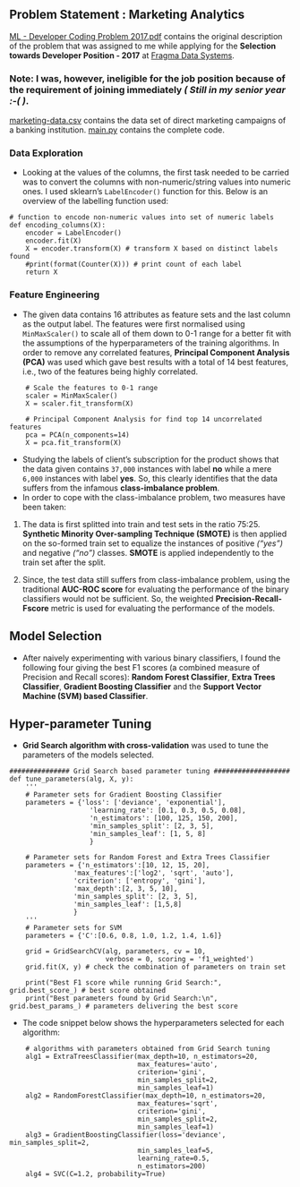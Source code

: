 ## Problem Statement : Marketing Analytics

[ML - Developer Coding Problem 2017.pdf](https://github.com/Saurav0074/Fragma-Coding-Assessment/blob/master/ML%20-%20Developer%20Coding%20Problem%202017.pdf) contains the original description of the problem that was assigned to me while applying for the **Selection towards Developer Position - 2017** at [Fragma Data Systems](https://fragmadata.com/).
### Note: I was, however, ineligible for the job position because of the requirement of joining immediately _( Still in my senior year :-( )_.

[marketing-data.csv](https://github.com/Saurav0074/Fragma-Coding-Assessment/blob/master/marketing-data.csv) contains the data set of direct marketing campaigns of a banking institution. [main.py](https://github.com/Saurav0074/Fragma-Coding-Assessment/blob/master/main.py) contains the complete code.

### Data Exploration
- Looking at the values of the columns, the first task needed to be carried was to convert the columns with
non-numeric/string values into numeric ones. I used sklearn’s `LabelEncoder()` function for this. Below is an overview of the labelling function used:

```
# function to encode non-numeric values into set of numeric labels
def encoding_columns(X):
	encoder = LabelEncoder()
	encoder.fit(X)
	X = encoder.transform(X) # transform X based on distinct labels found
	#print(format(Counter(X))) # print count of each label
	return X

```
### Feature Engineering
- The given data contains 16 attributes as feature sets and the last column as the output label. The features were first normalised using `MinMaxScaler()` to scale all of them down to 0-1 range for a better fit with the assumptions of the hyperparameters of the training algorithms. In order to remove any correlated features, **Principal Component Analysis (PCA)** was used which gave best results with a total of 14 best features, i.e., two of the features being highly correlated.
```
	# Scale the features to 0-1 range
	scaler = MinMaxScaler()
	X = scaler.fit_transform(X)

	# Principal Component Analysis for find top 14 uncorrelated features
	pca = PCA(n_components=14)
	X = pca.fit_transform(X)

```
- Studying the labels of client’s subscription for the product shows that the data given contains `37,000`
instances with label **no** while a mere `6,000` instances with label **yes**. So, this clearly identifies that the
data suffers from the infamous **class-imbalance problem**.
- In order to cope with the class-imbalance problem, two measures have been taken:
1. The data is first splitted into train and test sets in the ratio 75:25. **Synthetic Minority Over-sampling
Technique (SMOTE)** is then applied on the so-formed train set to equalize the instances of positive _(“yes”)_
and negative _(“no”)_ classes. **SMOTE** is applied independently to the train set after the split.

2. Since, the test data still suffers from class-imbalance problem, using the traditional **AUC-ROC score** for
evaluating the performance of the binary classifiers would not be sufficient. So, the weighted
**Precision-Recall-Fscore** metric is used for evaluating the performance of the models.

## Model Selection
- After naively experimenting with various binary classifiers, I found the following four giving the best F1
scores (a combined measure of Precision and Recall scores): **Random Forest Classifier**, **Extra Trees
Classifier**, **Gradient Boosting Classifier** and the **Support Vector Machine (SVM) based Classifier**.

## Hyper-parameter Tuning
- **Grid Search algorithm with cross-validation** was used to tune the parameters of the models selected.
```
############### Grid Search based parameter tuning ###################
def tune_parameters(alg, X, y):
	'''
	# Parameter sets for Gradient Boosting Classifier
	parameters = {'loss': ['deviance', 'exponential'],
					'learning_rate': [0.1, 0.3, 0.5, 0.08],
					'n_estimators': [100, 125, 150, 200],
					'min_samples_split': [2, 3, 5],
					'min_samples_leaf': [1, 5, 8]
					}
	
	# Parameter sets for Random Forest and Extra Trees Classifier
	parameters = {'n_estimators':[10, 12, 15, 20],
				'max_features':['log2', 'sqrt', 'auto'],
				'criterion': ['entropy', 'gini'], 
				'max_depth':[2, 3, 5, 10],
				'min_samples_split': [2, 3, 5],
				'min_samples_leaf': [1,5,8]
				}
	'''
	# Parameter sets for SVM
	parameters = {'C':[0.6, 0.8, 1.0, 1.2, 1.4, 1.6]}

	grid = GridSearchCV(alg, parameters, cv = 10, 
						verbose = 0, scoring = 'f1_weighted')
	grid.fit(X, y) # check the combination of parameters on train set

	print("Best F1 score while running Grid Search:", grid.best_score_) # best score obtained
	print("Best parameters found by Grid Search:\n", grid.best_params_) # parameters delivering the best score
```
- The code snippet below shows the hyperparameters selected for each algorithm:
```
	# algorithms with parameters obtained from Grid Search tuning
	alg1 = ExtraTreesClassifier(max_depth=10, n_estimators=20, 
								max_features='auto',
								criterion='gini',
								min_samples_split=2,
								min_samples_leaf=1)
	alg2 = RandomForestClassifier(max_depth=10, n_estimators=20, 
								max_features='sqrt',
								criterion='gini',
								min_samples_split=2,
								min_samples_leaf=1)
	alg3 = GradientBoostingClassifier(loss='deviance', min_samples_split=2,
								min_samples_leaf=5,
								learning_rate=0.5,
								n_estimators=200)
	alg4 = SVC(C=1.2, probability=True)
	
```
